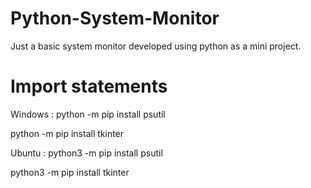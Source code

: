 # Python-System-Monitor
Just a basic system monitor developed using python as a mini project.


# Import statements
Windows :
python -m pip install psutil

python -m pip install tkinter


Ubuntu :
python3 -m pip install psutil

python3 -m pip install tkinter
